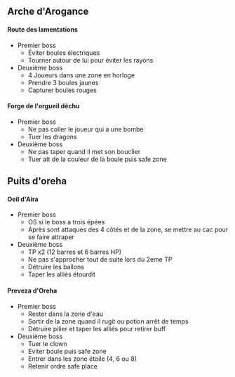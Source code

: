 ## Arche d'Arogance

#### Route des lamentations

- Premier boss
    - Éviter boules électriques
    - Tourner autour de lui pour éviter les rayons
- Deuxième boss
    - 4 Joueurs dans une zone en horloge
    - Prendre 3 boules jaunes
    - Capturer boules rouges

#### Forge de l'orgueil déchu

- Premier boss
    - Ne pas coller le joueur qui a une bombe
    - Tuer les dragons
- Deuxième boss
    - Ne pas taper quand il met son bouclier
    - Tuer alt de la couleur de la boule puis safe zone


## Puits d'oreha

#### Oeil d'Aira

- Premier boss
    - OS si le  boss a trois épées
    - Après sont attaques des 4 côtés et de la zone, se mettre au cac pour se faire attraper
- Deuxième boss
    - TP x2 (12 barres et 6 barres HP)
    - Ne pas s'approcher tout de suite lors du 2eme TP
    - Détruire les ballons
    - Taper les alliés étourdit

#### Preveza d'Oreha

- Premier boss
    - Rester dans la zone d'eau
    - Sortir de la zone quand il rugit ou potion arrêt de temps
    - Détruire pilier et taper les alliés pour retirer buff
- Deuxième boss
    - Tuer le clown
    - Eviter boule puis safe zone
    - Entrer dans les zone étoile (4, 6 ou 8)
    - Retenir ordre safe place